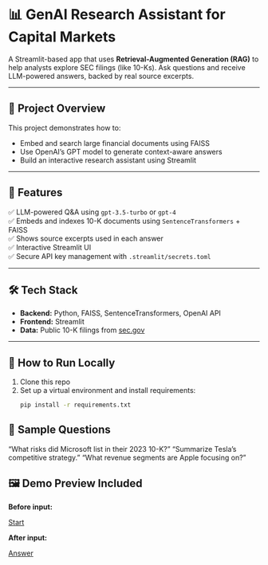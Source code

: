 # 📊 GenAI Research Assistant for Capital Markets

A Streamlit-based app that uses **Retrieval-Augmented Generation (RAG)** to help analysts explore SEC filings (like 10-Ks). Ask questions and receive LLM-powered answers, backed by real source excerpts.

---

## 📌 Project Overview

This project demonstrates how to:
- Embed and search large financial documents using FAISS
- Use OpenAI’s GPT model to generate context-aware answers
- Build an interactive research assistant using Streamlit

---

## 🧠 Features

✅ LLM-powered Q&A using `gpt-3.5-turbo` or `gpt-4`  
✅ Embeds and indexes 10-K documents using `SentenceTransformers` + FAISS  
✅ Shows source excerpts used in each answer  
✅ Interactive Streamlit UI  
✅ Secure API key management with `.streamlit/secrets.toml`

---

## 🛠️ Tech Stack

- **Backend:** Python, FAISS, SentenceTransformers, OpenAI API
- **Frontend:** Streamlit
- **Data:** Public 10-K filings from [sec.gov](https://www.sec.gov/)

---

## 🚀 How to Run Locally

1. Clone this repo  
2. Set up a virtual environment and install requirements:
   ```bash
   pip install -r requirements.txt


## 💬 Sample Questions
“What risks did Microsoft list in their 2023 10-K?”
“Summarize Tesla’s competitive strategy.”
“What revenue segments are Apple focusing on?”

## 🖼️ Demo Preview Included

**Before input:**

[Start](assets/app.py.png)

**After input:**

[Answer](assets/user_input_&_answer.png)

